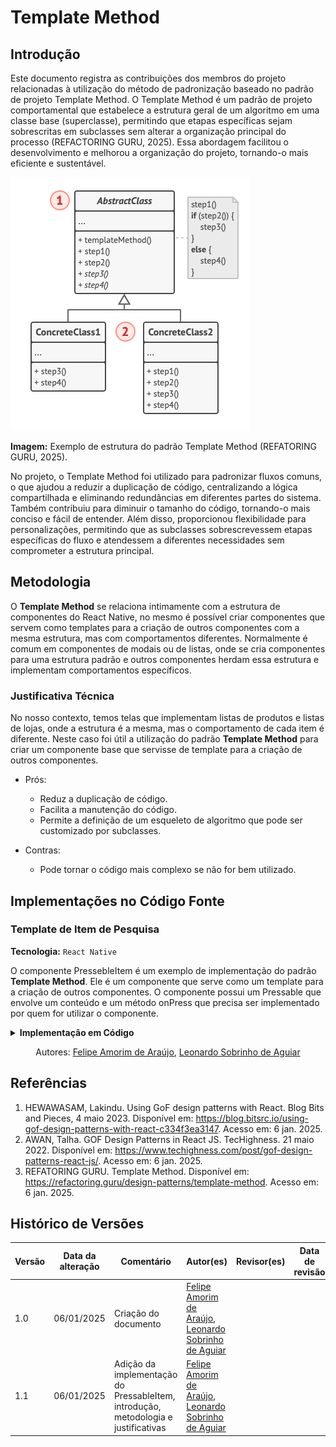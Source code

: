 # Template Method

## Introdução

Este documento registra as contribuições dos membros do projeto relacionadas à utilização do método de padronização baseado no padrão de projeto Template Method. O Template Method é um padrão de projeto comportamental que estabelece a estrutura geral de um algoritmo em uma classe base (superclasse), permitindo que etapas específicas sejam sobrescritas em subclasses sem alterar a organização principal do processo (REFACTORING GURU, 2025).  Essa abordagem facilitou o desenvolvimento e melhorou a organização do projeto, tornando-o mais eficiente e sustentável.

![estrutura-template](assets/exemplo-template.png)

**Imagem:** Exemplo de estrutura do padrão Template Method (REFATORING GURU, 2025).

No projeto, o Template Method foi utilizado para padronizar fluxos comuns, o que ajudou a reduzir a duplicação de código, centralizando a lógica compartilhada e eliminando redundâncias em diferentes partes do sistema. Também contribuiu para diminuir o tamanho do código, tornando-o mais conciso e fácil de entender. Além disso, proporcionou flexibilidade para personalizações, permitindo que as subclasses sobrescrevessem etapas específicas do fluxo e atendessem a diferentes necessidades sem comprometer a estrutura principal.
<!-- Inclua os seguintes elementos:

- **Objetivo**: Descrever o propósito deste documento.
- **Contexto**: Breve explicação sobre o projeto e sua importância.
- **Escopo**: Delimitação do conteúdo abordado neste documento. -->

## Metodologia

<!-- Explique como as decisões foram tomadas, as ferramentas utilizadas, e justifique escolhas arquiteturais.

- **Processo de Trabalho**: Descrição do método utilizado pela equipe (ex.: Scrum, Kanban).
- **Ferramentas Utilizadas**: Ferramentas empregadas na criação deste artefato (ex.: LucidChart, GitHub).
- **Justificativa**: Razões para as escolhas metodológicas e tecnológicas. -->

O **Template Method** se relaciona intimamente com a estrutura de componentes do React Native, no mesmo é possível criar componentes que servem como templates para a criação de outros componentes com a mesma estrutura, mas com comportamentos diferentes. Normalmente é comum em componentes de modais ou de listas, onde se cria componentes para uma estrutura padrão e outros componentes herdam essa estrutura e implementam comportamentos específicos.

### Justificativa Técnica

No nosso contexto, temos telas que implementam listas de produtos e listas de lojas, onde a estrutura é a mesma, mas o comportamento de cada item é diferente. Neste caso foi útil a utilização do padrão **Template Method** para criar um componente base que servisse de template para a criação de outros componentes.

- Prós:
  - Reduz a duplicação de código.
  - Facilita a manutenção do código.
  - Permite a definição de um esqueleto de algoritmo que pode ser customizado por subclasses.
  
- Contras:
  - Pode tornar o código mais complexo se não for bem utilizado.

## Implementações no Código Fonte

<!-- Descreva como o padrão foi implementado no projeto, incluindo código e diagramas. -->

### Template de Item de Pesquisa

**Tecnologia:** `React Native`

O componente PressebleItem é um exemplo de implementação do padrão **Template Method**. Ele é um componente que serve como um template para a criação de outros componentes. O componente possui um Pressable que envolve um conteúdo e um método onPress que precisa ser implementado por quem for utilizar o componente.

<details>
<summary><b>Implementação em Código</b></summary>

Implementação no **[PressableItem.tsx](https://github.com/UnBArqDsw2024-2/2024.2_G7_Entrega_Entrega_03/blob/19-us09/src/HungryHub.2024.2-Front/hungryhub/src/components/search/PressableItem.tsx)**:

![Imagem do código](assets/pressable-item.png)

Utilização para criar o **[ProductItem.tsx](https://github.com/UnBArqDsw2024-2/2024.2_G7_Entrega_Entrega_03/blob/19-us09/src/HungryHub.2024.2-Front/hungryhub/src/components/search/ProductItem.tsx)**:

![Imagem do código](assets/product-item.png)

Utilização para criar o **[StoreItem.tsx](https://github.com/UnBArqDsw2024-2/2024.2_G7_Entrega_Entrega_03/blob/19-us09/src/HungryHub.2024.2-Front/hungryhub/src/components/search/StoreItem.tsx)**:

![Imagem do código](assets/store-item.png)

</details>

<center>

Autores: [Felipe Amorim de Araújo](https://github.com/lipeaaraujo), [Leonardo Sobrinho de Aguiar](https://github.com/Leonardo0o0)

</center>

## Referências

1. HEWAWASAM, Lakindu. Using GoF design patterns with React. Blog Bits and Pieces, 4 maio 2023. Disponível em: https://blog.bitsrc.io/using-gof-design-patterns-with-react-c334f3ea3147. Acesso em: 6 jan. 2025.
2. AWAN, Talha. GOF Design Patterns in React JS. TecHighness. 21 maio 2022. Disponível em: https://www.techighness.com/post/gof-design-patterns-react-js/. Acesso em: 6 jan. 2025.
3. REFATORING GURU. Template Method. Disponível em: https://refactoring.guru/design-patterns/template-method. Acesso em: 6 jan. 2025.

## Histórico de Versões

| Versão | Data da alteração | Comentário | Autor(es) | Revisor(es) | Data de revisão |
|--------|-----------|-----------|-----------|-------------|-------------|
| 1.0 | 06/01/2025 | Criação do documento | [Felipe Amorim de Araújo](https://github.com/lipeaaraujo), [Leonardo Sobrinho de Aguiar](https://github.com/Leonardo0o0) |  |  |
| 1.1 | 06/01/2025 | Adição da implementação do PressableItem, introdução, metodologia e justificativas | [Felipe Amorim de Araújo](https://github.com/lipeaaraujo), [Leonardo Sobrinho de Aguiar](https://github.com/Leonardo0o0) |  |  |